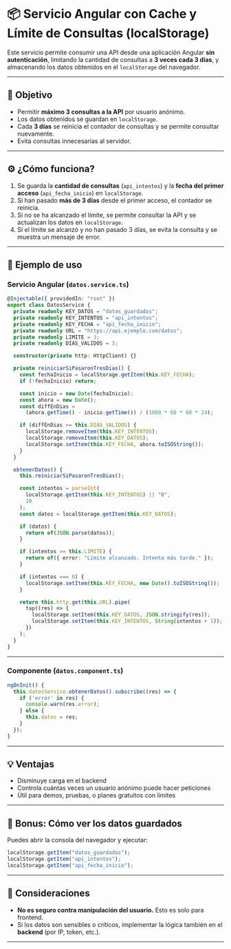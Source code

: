 
# 📦 Servicio Angular con Cache y Límite de Consultas (localStorage)

Este servicio permite consumir una API desde una aplicación Angular **sin autenticación**, limitando la cantidad de consultas a **3 veces cada 3 días**, y almacenando los datos obtenidos en el `localStorage` del navegador.

---

## 🎯 Objetivo

- Permitir **máximo 3 consultas a la API** por usuario anónimo.
- Los datos obtenidos se guardan en `localStorage`.
- Cada **3 días** se reinicia el contador de consultas y se permite consultar nuevamente.
- Evita consultas innecesarias al servidor.

---

## ⚙️ ¿Cómo funciona?

1. Se guarda la **cantidad de consultas** (`api_intentos`) y la **fecha del primer acceso** (`api_fecha_inicio`) en `localStorage`.
2. Si han pasado **más de 3 días** desde el primer acceso, el contador se reinicia.
3. Si no se ha alcanzado el límite, se permite consultar la API y se actualizan los datos en `localStorage`.
4. Si el límite se alcanzó y no han pasado 3 días, se evita la consulta y se muestra un mensaje de error.

---

## 📁 Ejemplo de uso

### Servicio Angular (`datos.service.ts`)

```ts
@Injectable({ providedIn: "root" })
export class DatosService {
  private readonly KEY_DATOS = "datos_guardados";
  private readonly KEY_INTENTOS = "api_intentos";
  private readonly KEY_FECHA = "api_fecha_inicio";
  private readonly URL = "https://api.ejemplo.com/datos";
  private readonly LIMITE = 3;
  private readonly DIAS_VALIDOS = 3;

  constructor(private http: HttpClient) {}

  private reiniciarSiPasaronTresDias() {
    const fechaInicio = localStorage.getItem(this.KEY_FECHA);
    if (!fechaInicio) return;

    const inicio = new Date(fechaInicio);
    const ahora = new Date();
    const diffEnDias =
      (ahora.getTime() - inicio.getTime()) / (1000 * 60 * 60 * 24);

    if (diffEnDias >= this.DIAS_VALIDOS) {
      localStorage.removeItem(this.KEY_INTENTOS);
      localStorage.removeItem(this.KEY_DATOS);
      localStorage.setItem(this.KEY_FECHA, ahora.toISOString());
    }
  }

  obtenerDatos() {
    this.reiniciarSiPasaronTresDias();

    const intentos = parseInt(
      localStorage.getItem(this.KEY_INTENTOS) || "0",
      10
    );
    const datos = localStorage.getItem(this.KEY_DATOS);

    if (datos) {
      return of(JSON.parse(datos));
    }

    if (intentos >= this.LIMITE) {
      return of({ error: "Límite alcanzado. Intenta más tarde." });
    }

    if (intentos === 0) {
      localStorage.setItem(this.KEY_FECHA, new Date().toISOString());
    }

    return this.http.get(this.URL).pipe(
      tap((res) => {
        localStorage.setItem(this.KEY_DATOS, JSON.stringify(res));
        localStorage.setItem(this.KEY_INTENTOS, String(intentos + 1));
      })
    );
  }
}
```
---

### Componente (`datos.component.ts`)

```ts
ngOnInit() {
  this.datosService.obtenerDatos().subscribe((res) => {
    if ('error' in res) {
      console.warn(res.error);
    } else {
      this.datos = res;
    }
  });
}
```

---

## 💡 Ventajas

- Disminuye carga en el backend
- Controla cuántas veces un usuario anónimo puede hacer peticiones
- Útil para demos, pruebas, o planes gratuitos con límites

---

## 🧪 Bonus: Cómo ver los datos guardados

Puedes abrir la consola del navegador y ejecutar:

```js
localStorage.getItem("datos_guardados");
localStorage.getItem("api_intentos");
localStorage.getItem("api_fecha_inicio");
```

---

## 📌 Consideraciones

- **No es seguro contra manipulación del usuario.** Esto es solo para frontend.
- Si los datos son sensibles o críticos, implementar la lógica también en el **backend** (por IP, token, etc.).

---
